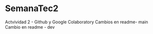 # SemanaTec2
Actvividad 2 - Github y Google Colaboratory
Cambios en readme- main
Cambio en readme - dev
